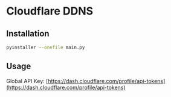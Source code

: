 # Cloudflare DDNS

## Installation

```bash
pyinstaller --onefile main.py
```

## Usage

Global API Key: [https://dash.cloudflare.com/profile/api-tokens](https://dash.cloudflare.com/profile/api-tokens)